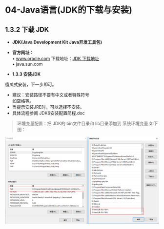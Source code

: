 # 04-Java语言(JDK的下载与安装)  
## 1.3.2 下载 JDK  

* **JDK(Java Development Kit Java开发工具包)**

* **官方网址：**  
• www.oracle.com  下载地址：[JDK 下载地址](http://www.oracle.com/technetwork/java/javase/downloads/jdk8-downloads-2133151.html)  
• java.sun.com  


* **1.3.3 安装JDK**

傻瓜式安装，下一步即可。  
* 建议：安装路径不要有中文或者特殊符号  
如空格等。  
* 当提示安装JRE时，可以选择不安装。  
* 具体流程参阅 JDK6安装配置简程.doc  

> 环境变量配置：把 JDK的 bin文件目录和 lib目录添加到 系统环境变量 如下图： 

![环境变量配置](../images/hjbl.png)

